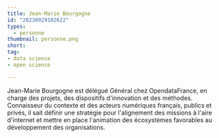 ```yaml
---
title: Jean-Marie Bourgogne
id: "20230929102622"
types:
  - personne
thumbnail: personne.png
short: 
tag:
- data science
- open science

---
```


Jean-Marie Bourgogne est délégué Général chez OpendataFrance, en charge des projets, des dispositifs d'innovation et des méthodes. Connaisseur du contexte et des acteurs numériques français, publics et privés, il sait définir une stratégie pour l'alignement des missions à l'aire d'internet et mettre en place l'animation des écosystèmes favorables au développement des organisations.
